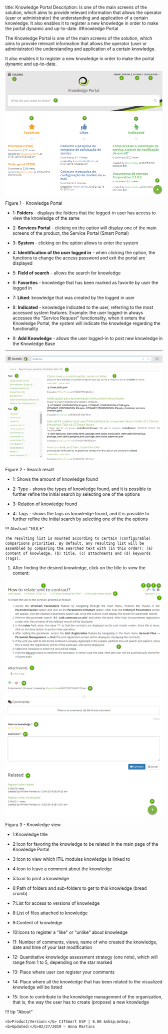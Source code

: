 title: Knowledge Portal
Description: Is one of the main screens of the solution, which aims to provide relevant information that allows the operator (user or administrator) the understanding and application of a certain knowledge. It also enables it to register a new knowledge in order to make the portal dynamic and up-to-date.
#Knowledge Portal

The Knowledge Portal is one of the main screens of the solution, which aims to provide relevant information that allows the operator (user or administrator) the understanding and application of a certain knowledge. 

It also enables it to register a new knowledge in order to make the portal dynamic and up-to-date.

![Portal](images/figure1-portal.png)

   Figure 1 - Knowledge Portal
   
- 1: **Folders** - displays the folders that the logged-in user has access to view the knowledge of the same

- 2: **Services Portal** - clicking on the option will display one of the main screens of the product, the Service Portal (Smart Portal)

- 3: **System** - clicking on the option allows to enter the system

- 4: **Identification of the user logged in** - when clicking the option, the functions to change the access password and exit the portal are displayed

- 5: **Field of search** - allows the search for knowledge

- 6: **Favorites** - knowledge that has been marked as favorite by user the logged in 

- 7: **Liked**: knowledge that was created by the logged in user

- 8: **Indicated** - knowledge indicated to the user, referring to the most accessed system features. Example: the user logged-in always accesses the "Service Request" functionality, when it enters the Knowledge Portal, the system will indicate the knowledge regarding the functionality

- 9: **Add Knowledge** - allows the user logged-in to post new knowledge in the Knowledge Base

-------------------------------------------------------------------------------------------------

![result](images/figure2-portal.png)

   Figure 2 - Search result
   
 - 1: Shows the amount of knowledge found
 
 - 2: Type - shows the types of knowledge found, and it is possible to further refine the initial search by selecting one of the options
 
 - 3: Relation of knowledge found
 
 - 4: Tags - shows the tags os knowledge found, and it is possible to further refine the initial search by selecting one of the the options
 
  
!!! Abstract "RULE" 

    The resulting list is mounted according to certain (configurable) comparisons priorities. By default, any resulting list will be         assembled by comparing the searched text with (in this order): (a) content of knowledge, (b) title, (c) attachments and (d) keywords     (Tags).
    
1.  After finding the desired knowledge, click on the title to view the content:   

![View](images/figure3-portal.png)

   Figura 3 - Knowledge view
   
- 1:Knowledge title

- 2:Icon for favoring the knowledge to be related in the main page of the Knowledge Portal

- 3:Icon to view which ITIL modules knowledge is linked to

- 4:Icon to leave a comment about the knowledge

- 5:Icon to print a knowledge

- 6:Path of folders and sub-folders to get to this knowledge (bread crumb)

- 7:List for access to versions of knowledge

- 8:List of files attached to knowledge

- 9:Content of knowledge

- 10:Icons to register a "like" or "unlike" about knowledge

- 11: Number of comments, views, name of who created the knowledge, date and time of your last modification

- 12: Quantitative knowledge assessment strategy (one note), which will range from 1 to 5, depending on the star marked

- 13: Place where user can register your comments

- 14: Place where all the knowledge that has been related to the visualized knowledge will be listed

- 15: Icon to contribute to the knowledge management of the organization, that is, the way the user has to create (propose) a new knowledge


!!! tip "About"

    <b>Product/Version:</b> CITSmart ESP | 8.00 &nbsp;&nbsp;
    <b>Updated:</b>02/27/2019 – Anna Martins
   
